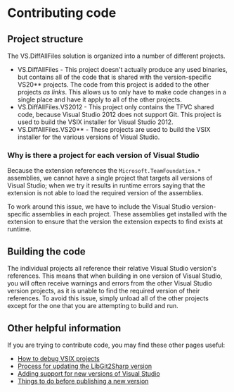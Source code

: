 # Contributing code

## Project structure

The VS.DiffAllFiles solution is organized into a number of different projects.

- VS.DiffAllFiles - This project doesn't actually produce any used binaries, but contains all of the code that is shared with the version-specific VS20** projects.
The code from this project is added to the other projects _as links_. This allows us to only have to make code changes in a single place and have it apply to all of the other projects.
- VS.DiffAllFiles.VS2012 - This project only contains the TFVC shared code, because Visual Studio 2012 does not support Git.
This project is used to build the VSIX installer for Visual Studio 2012.
- VS.DiffAllFiles.VS20** - These projects are used to build the VSIX installer for the various versions of Visual Studio.

### Why is there a project for each version of Visual Studio

Because the extension references the `Microsoft.TeamFoundation.*` assemblies, we cannot have a single project that targets all versions of Visual Studio; when we try it results in runtime errors saying that the extension is not able to load the required version of the assemblies.

To work around this issue, we have to include the Visual Studio version-specific assemblies in each project.
These assemblies get installed with the extension to ensure that the version the extension expects to find exists at runtime.

## Building the code

The individual projects all reference their relative Visual Studio version's references.
This means that when building in one version of Visual Studio, you will often receive warnings and errors from the other Visual Studio version projects, as it is unable to find the required version of their references.
To avoid this issue, simply unload all of the other projects except for the one that you are attempting to build and run.

## Other helpful information

If you are trying to contribute code, you may find these other pages useful:

- [How to debug VSIX projects][HowToDebugVsixProjectsPage]
- [Process for updating the LibGit2Sharp version][ProcessForUpdatingLibGit2SharpPage]
- [Adding support for new versions of Visual Studio][SupportingNewVisualStudioVersionsPage]
- [Things to do before publishing a new version][PublishingANewVersionPage]

[HowToDebugVsixProjectsPage]: Contributing/HowToDebugVsixProjects.md
[ProcessForUpdatingLibGit2SharpPage]: Contributing/ProcessForUpdatingLibGit2Sharp.md
[SupportingNewVisualStudioVersionsPage]: Contributing/SupportingNewVisualStudioVersions.md
[PublishingANewVersionPage]: PublishingANewVersion.md